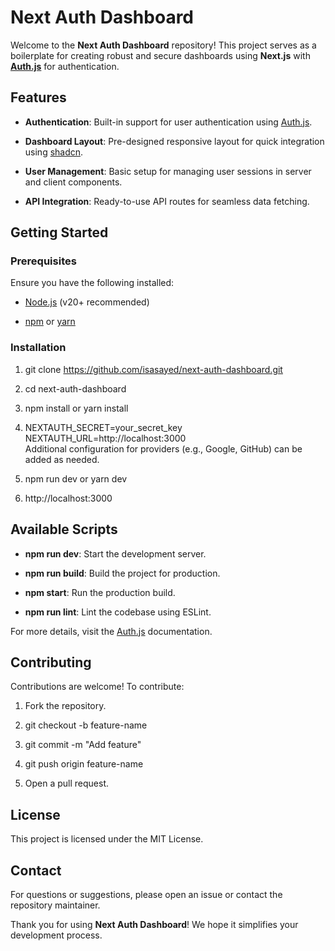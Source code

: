 Next Auth Dashboard
===================

Welcome to the **Next Auth Dashboard** repository! This project serves as a boilerplate for creating robust and secure dashboards using **Next.js** with **[Auth.js](https://authjs.dev/)** for authentication.

Features
--------

*   **Authentication**: Built-in support for user authentication using [Auth.js](https://authjs.dev/).
    
*   **Dashboard Layout**: Pre-designed responsive layout for quick integration using [shadcn](https://ui.shadcn.com/).
    
*   **User Management**: Basic setup for managing user sessions in server and client components.
    
*   **API Integration**: Ready-to-use API routes for seamless data fetching.
    

Getting Started
---------------

### Prerequisites

Ensure you have the following installed:

*   [Node.js](https://nodejs.org/) (v20+ recommended)
    
*   [npm](https://www.npmjs.com/) or [yarn](https://yarnpkg.com/)
    

### Installation

1.  git clone https://github.com/isasayed/next-auth-dashboard.git
    
2.  cd next-auth-dashboard
    
3.  npm install or yarn install
    
4.  NEXTAUTH\_SECRET=your\_secret\_key <br/> NEXTAUTH\_URL=http://localhost:3000 <br/> Additional configuration for providers (e.g., Google, GitHub) can be added as needed.
    
5.  npm run dev or yarn dev
    
6.  http://localhost:3000
    

Available Scripts
-----------------

*   **npm run dev**: Start the development server.
    
*   **npm run build**: Build the project for production.
    
*   **npm start**: Run the production build.
    
*   **npm run lint**: Lint the codebase using ESLint.
    

For more details, visit the [Auth.js](https://authjs.dev/) documentation.

Contributing
------------

Contributions are welcome! To contribute:

1.  Fork the repository.
    
2.  git checkout -b feature-name
    
3.  git commit -m "Add feature"
    
4.  git push origin feature-name
    
5.  Open a pull request.
    

License
-------

This project is licensed under the MIT License.

Contact
-------

For questions or suggestions, please open an issue or contact the repository maintainer.

Thank you for using **Next Auth Dashboard**! We hope it simplifies your development process.
